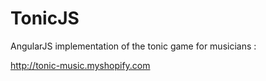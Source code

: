 # TonicJS

AngularJS implementation of the tonic game for musicians :

http://tonic-music.myshopify.com
